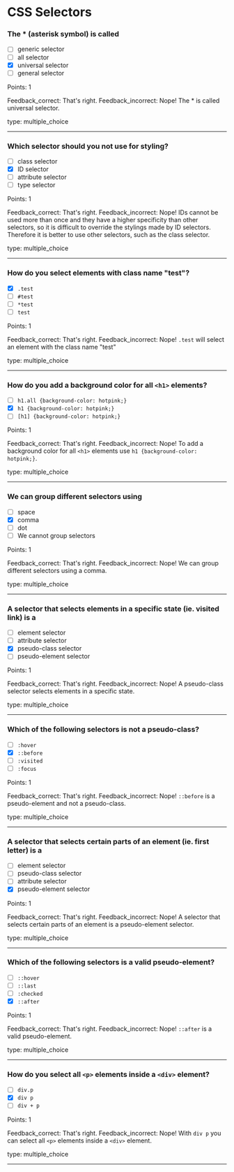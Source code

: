 # CSS Selectors

### The * (asterisk symbol) is called

* [ ] generic selector
* [ ] all selector
* [x] universal selector
* [ ] general selector

Points: 1

Feedback_correct: That's right. 
Feedback_incorrect: Nope! The * is called universal selector.

type: multiple_choice

---

### Which selector should you not use for styling?

* [ ] class selector
* [x] ID selector
* [ ] attribute selector
* [ ] type selector

Points: 1

Feedback_correct: That's right.
Feedback_incorrect: Nope! IDs cannot be used more than once and they have a higher specificity than other selectors, so it is difficult to override the stylings made by ID selectors. Therefore it is better to use other selectors, such as the class selector. 

type: multiple_choice

---

### How do you select elements with class name "test"?

* [x] `.test`
* [ ] `#test`
* [ ] `*test`
* [ ] `test`

Points: 1

Feedback_correct: That's right.
Feedback_incorrect: Nope! `.test` will select an element with the class name "test"

type: multiple_choice

---

### How do you add a background color for all `<h1>` elements?

* [ ] `h1.all {background-color: hotpink;}`
* [x] `h1 {background-color: hotpink;}`
* [ ] `[h1] {background-color: hotpink;}`

Points: 1

Feedback_correct: That's right.
Feedback_incorrect: Nope! To add a background color for all `<h1>` elements use `h1 {background-color: hotpink;}`.

type: multiple_choice

---

### We can group different selectors using

* [ ] space
* [x] comma
* [ ] dot
* [ ] We cannot group selectors

Points: 1

Feedback_correct: That's right.
Feedback_incorrect: Nope! We can group different selectors using a comma.

type: multiple_choice

---

### A selector that selects elements in a specific state (ie. visited link) is a 

* [ ] element selector
* [ ] attribute selector
* [x] pseudo-class selector
* [ ] pseudo-element selector

Points: 1

Feedback_correct: That's right.
Feedback_incorrect: Nope! A pseudo-class selector selects elements in a specific state.

type: multiple_choice

---

### Which of the following selectors is not a pseudo-class?

* [ ] `:hover`
* [x] `::before`
* [ ] `:visited`
* [ ] `:focus`

Points: 1

Feedback_correct: That's right.
Feedback_incorrect: Nope! `::before` is a pseudo-element and not a pseudo-class.

type: multiple_choice

---

### A selector that selects certain parts of an element (ie. first letter) is a

* [ ] element selector
* [ ] pseudo-class selector
* [ ] attribute selector
* [x] pseudo-element selector

Points: 1

Feedback_correct: That's right.
Feedback_incorrect: Nope! A selector that selects certain parts of an element is a pseudo-element selector.

type: multiple_choice

---


### Which of the following selectors is a valid pseudo-element?

* [ ] `::hover`
* [ ] `::last`
* [ ] `:checked`
* [x] `::after`

Points: 1

Feedback_correct: That's right.
Feedback_incorrect: Nope! `::after` is a valid pseudo-element.

type: multiple_choice

---

### How do you select all `<p>` elements inside a `<div>` element?

* [ ] `div.p`
* [x] `div p`
* [ ] `div + p`

Points: 1

Feedback_correct: That's right.
Feedback_incorrect: Nope! With `div p` you can select all `<p>` elements inside a `<div>` element.

type: multiple_choice

---


